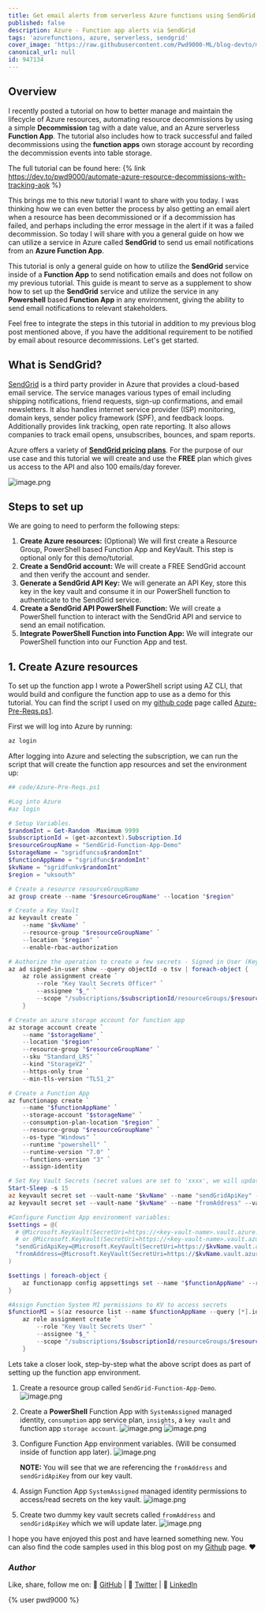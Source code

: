 ```yaml
---
title: Get email alerts from serverless Azure functions using SendGrid
published: false
description: Azure - Function app alerts via SendGrid
tags: 'azurefunctions, azure, serverless, sendgrid'
cover_image: 'https://raw.githubusercontent.com/Pwd9000-ML/blog-devto/main/posts/Azure-SendGrid-Function-Alerts/assets/main.png'
canonical_url: null
id: 947134
---
```


## Overview

I recently posted a tutorial on how to better manage and maintain the lifecycle of Azure resources, automating resource decommissions by using a simple **Decommission** tag with a date value, and an Azure serverless **Function App**. The tutorial also includes how to track successful and failed decommissions using the **function apps** own storage account by recording the decommission events into table storage.

The full tutorial can be found here: {% link <https://dev.to/pwd9000/automate-azure-resource-decommissions-with-tracking-aok> %}

This brings me to this new tutorial I want to share with you today. I was thinking how we can even better the process by also getting an email alert when a resource has been decommissioned or if a decommission has failed, and perhaps including the error message in the alert if it was a failed decommission. So today I will share with you a general guide on how we can utilize a service in Azure called **SendGrid** to send us email notifications from an **Azure Function App**.

This tutorial is only a general guide on how to utilize the **SendGrid** service inside of a **Function App** to send notification emails and does not follow on my previous tutorial. This guide is meant to serve as a supplement to show how to set up the **SendGrid** service and utilize the service in any **Powershell** based **Function App** in any environment, giving the ability to send email notifications to relevant stakeholders.

Feel free to integrate the steps in this tutorial in addition to my previous blog post mentioned above, if you have the additional requirement to be notified by email about resource decommissions. Let's get started.

## What is SendGrid?

[SendGrid](https://docs.sendgrid.com/for-developers/partners/microsoft-azure-2021#create-a-twilio-sendgrid-account) is a third party provider in Azure that provides a cloud-based email service. The service manages various types of email including shipping notifications, friend requests, sign-up confirmations, and email newsletters. It also handles internet service provider (ISP) monitoring, domain keys, sender policy framework (SPF), and feedback loops. Additionally provides link tracking, open rate reporting. It also allows companies to track email opens, unsubscribes, bounces, and spam reports.

Azure offers a variety of **[SendGrid pricing plans](https://sendgrid.com/marketing/sendgrid-services-cro/#pricing-app)**. For the purpose of our use case and this tutorial we will create and use the **FREE** plan which gives us access to the API and also 100 emails/day forever.

![image.png](https://raw.githubusercontent.com/Pwd9000-ML/blog-devto/main/posts/Azure-SendGrid-Function-Alerts/assets/sendgrid_free1.png)

## Steps to set up

We are going to need to perform the following steps:

1. **Create Azure resources:** (Optional) We will first create a Resource Group, PowerShell based Function App and KeyVault. This step is optional only for this demo/tutorial.
2. **Create a SendGrid account:** We will create a FREE SendGrid account and then verify the account and sender.
3. **Generate a SendGrid API Key:** We will generate an API Key, store this key in the key vault and consume it in our PowerShell function to authenticate to the SendGrid service.
4. **Create a SendGrid API PowerShell Function:** We will create a PowerShell function to interact with the SendGrid API and service to send an email notification.
5. **Integrate PowerShell Function into Function App:** We will integrate our PowerShell function into our Function App and test.

## 1. Create Azure resources

To set up the function app I wrote a PowerShell script using AZ CLI, that would build and configure the function app to use as a demo for this tutorial. You can find the script I used on my [github code](https://github.com/Pwd9000-ML/blog-devto/tree/main/posts/Azure-SendGrid-Function-Alerts/code) page called [Azure-Pre-Reqs.ps1](https://github.com/Pwd9000-ML/blog-devto/blob/main/posts/Azure-SendGrid-Function-Alerts/code/Azure-Pre-Reqs.ps1).

First we will log into Azure by running:

```powershell
az login
```

After logging into Azure and selecting the subscription, we can run the script that will create the function app resources and set the environment up:

```powershell
## code/Azure-Pre-Reqs.ps1

#Log into Azure
#az login

# Setup Variables.
$randomInt = Get-Random -Maximum 9999
$subscriptionId = (get-azcontext).Subscription.Id
$resourceGroupName = "SendGrid-Function-App-Demo"
$storageName = "sgridfuncsa$randomInt"
$functionAppName = "sgridfunc$randomInt"
$kvName = "sgridfunkv$randomInt"
$region = "uksouth"

# Create a resource resourceGroupName
az group create --name "$resourceGroupName" --location "$region"

# Create a Key Vault
az keyvault create `
    --name "$kvName" `
    --resource-group "$resourceGroupName" `
    --location "$region" `
    --enable-rbac-authorization

# Authorize the operation to create a few secrets - Signed in User (Key Vault Secrets Officer)
az ad signed-in-user show --query objectId -o tsv | foreach-object {
    az role assignment create `
        --role "Key Vault Secrets Officer" `
        --assignee "$_" `
        --scope "/subscriptions/$subscriptionId/resourceGroups/$resourceGroupName/providers/Microsoft.KeyVault/vaults/$kvName"
    }

# Create an azure storage account for function app
az storage account create `
    --name "$storageName" `
    --location "$region" `
    --resource-group "$resourceGroupName" `
    --sku "Standard_LRS" `
    --kind "StorageV2" `
    --https-only true `
    --min-tls-version "TLS1_2"

# Create a Function App
az functionapp create `
    --name "$functionAppName" `
    --storage-account "$storageName" `
    --consumption-plan-location "$region" `
    --resource-group "$resourceGroupName" `
    --os-type "Windows" `
    --runtime "powershell" `
    --runtime-version "7.0" `
    --functions-version "3" `
    --assign-identity

# Set Key Vault Secrets (secret values are set to 'xxxx', we will update these later after creating SendGrid account)
Start-Sleep -s 15
az keyvault secret set --vault-name "$kvName" --name "sendGridApiKey" --value "xxxx"
az keyvault secret set --vault-name "$kvName" --name "fromAddress" --value "xxxx"

#Configure Function App environment variables:
$settings = @(
  # @Microsoft.KeyVault(SecretUri=https://<key-vault-name>.vault.azure.net/secrets/<secret-name>/<secret-version>)
  # or @Microsoft.KeyVault(SecretUri=https://<key-vault-name>.vault.azure.net/secrets/<secret-name>/) '/' at end means to take latest secret
  "sendGridApiKey=@Microsoft.KeyVault(SecretUri=https://$kvName.vault.azure.net/secrets/sendGridApiKey/)" #from KV
  "fromAddress=@Microsoft.KeyVault(SecretUri=https://$kvName.vault.azure.net/secrets/fromAddress/)" #from KV
)

$settings | foreach-object {
    az functionapp config appsettings set --name "$functionAppName" --resource-group "$resourceGroupName" --settings """$_"""
}

#Assign Function System MI permissions to KV to access secrets
$functionMI = $(az resource list --name $functionAppName --query [*].identity.principalId --out tsv)| foreach-object {
    az role assignment create `
        --role "Key Vault Secrets User" `
        --assignee "$_" `
        --scope "/subscriptions/$subscriptionId/resourceGroups/$resourceGroupName/providers/Microsoft.KeyVault/vaults/$kvName"
    }
```

Lets take a closer look, step-by-step what the above script does as part of setting up the function app environment.

1. Create a resource group called `SendGrid-Function-App-Demo`. ![image.png](https://raw.githubusercontent.com/Pwd9000-ML/blog-devto/main/posts/Azure-SendGrid-Function-Alerts/assets/rg.png)
2. Create a **PowerShell** Function App with `SystemAssigned` managed identity, `consumption` app service plan, `insights`, a `key vault` and function app `storage account`. ![image.png](https://raw.githubusercontent.com/Pwd9000-ML/blog-devto/main/posts/Azure-SendGrid-Function-Alerts/assets/func.png) ![image.png](https://raw.githubusercontent.com/Pwd9000-ML/blog-devto/main/posts/Azure-SendGrid-Function-Alerts/assets/funcmi1.png)
3. Configure Function App environment variables. (Will be consumed inside of function app later). ![image.png](https://raw.githubusercontent.com/Pwd9000-ML/blog-devto/main/posts/Azure-SendGrid-Function-Alerts/assets/funcappsettings1.png)

    **NOTE:** You will see that we are referencing the `fromAddress` and `sendGridApiKey` from our key vault.  

4. Assign Function App `SystemAssigned` managed identity permissions to access/read secrets on the key vault. ![image.png](https://raw.githubusercontent.com/Pwd9000-ML/blog-devto/main/posts/Azure-SendGrid-Function-Alerts/assets/kvrbac1.png)
5. Create two dummy key vault secrets called `fromAddress` and `sendGridApiKey` which we will update later. ![image.png](https://raw.githubusercontent.com/Pwd9000-ML/blog-devto/main/posts/Azure-SendGrid-Function-Alerts/assets/kvsec1.png)

I hope you have enjoyed this post and have learned something new. You can also find the code samples used in this blog post on my [Github](https://github.com/Pwd9000-ML/blog-devto/tree/main/posts/Azure-SendGrid-Function-Alerts/code) page. :heart:

### _Author_

Like, share, follow me on: :octopus: [GitHub](https://github.com/Pwd9000-ML) | :penguin: [Twitter](https://twitter.com/pwd9000) | :space_invader: [LinkedIn](https://www.linkedin.com/in/marcel-l-61b0a96b/)

{% user pwd9000 %}
